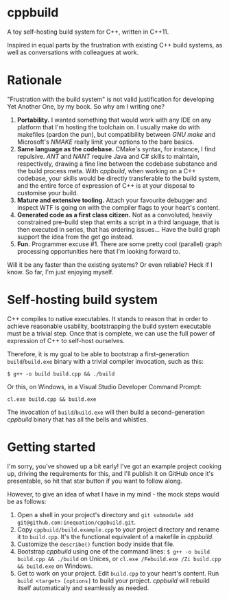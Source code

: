 # cppbuild

A toy self-hosting build system for C++, written in C++11.

Inspired in equal parts by the frustration with existing C++ build systems, as well as conversations with colleagues at work.

# Rationale

"Frustration with the build system" is not valid justification for developing Yet Another One, by my book. So why am I writing one?

1. **Portability.** I wanted something that would work with any IDE on any platform that I'm hosting the toolchain on. I usually make do with makefiles (pardon the pun), but compatibility between *GNU make* and Microsoft's *NMAKE* really limit your options to the bare basics.
2. **Same language as the codebase.** CMake's syntax, for instance, I find repulsive. *ANT* and *NANT* require Java and C# skills to maintain, respectively, drawing a fine line between the codebase substance and the build process meta. With *cppbuild*, when working on a C++ codebase, your skills would be directly transferable to the build system, and the entire force of expression of C++ is at your disposal to customise your build.
3. **Mature and extensive tooling.** Attach your favourite debugger and inspect WTF is going on with the compiler flags to your heart's content.
4. **Generated code as a first class citizen.** Not as a convoluted, heavily constrained pre-build step that emits a script in a third language, that is then executed in series, that has ordering issues... Have the build graph support the idea from the get go instead.
5. **Fun.** Programmer excuse #1. There are some pretty cool (parallel) graph processing opportunities here that I'm looking forward to.

Will it be any faster than the existing systems? Or even reliable? Heck if I know. So far, I'm just enjoying myself.

# Self-hosting build system

C++ compiles to native executables. It stands to reason that in order to achieve reasonable usability, bootstrapping the build system executable must be a trivial step. Once that is complete, we can use the full power of expression of C++ to self-host ourselves.

Therefore, it is my goal to be able to bootstrap a first-generation `build`/`build.exe` binary with a trivial compiler invocation, such as this:
```
$ g++ -o build build.cpp && ./build
```
Or this, on Windows, in a Visual Studio Developer Command Prompt:
```
cl.exe build.cpp && build.exe
```
The invocation of `build`/`build.exe` will then build a second-generation *cppbuild* binary that has all the bells and whistles.

# Getting started

I'm sorry, you've showed up a bit early! I've got an example project cooking up, driving the requirements for this, and I'll publish it on GitHub once it's presentable, so hit that star button if you want to follow along.

However, to give an idea of what I have in my mind - the mock steps would be as follows:
1. Open a shell in your project's directory and `git submodule add git@github.com:inequation/cppbuild.git`.
2. Copy `cppbuild/build.example.cpp` to your project directory and rename it to `build.cpp`. It's the functional equivalent of a makefile in *cppbuild*.
3. Customize the `describe()` function body inside that file.
4. Bootstrap *cppbuild* using one of the command lines:
   `$ g++ -o build build.cpp && ./build` on Unices, or
   `cl.exe /Febuild.exe /Zi build.cpp && build.exe` on Windows.
5. Get to work on your project. Edit `build.cpp` to your heart's content. Run `build <target> [options]` to build your project. *cppbuild* will rebuild itself automatically and seamlessly as needed.
